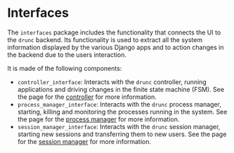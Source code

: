 # Interfaces

The `interfaces` package includes the functionality that connects the UI to the `drunc`
backend. Its functionality is used to extract all the system information displayed by
the various Django apps and to action changes in the backend due to the users
interaction.

It is made of the following components:

- `controller_interface`: Interacts with the `drunc` controller, running applications
and driving changes in the finite state machine (FSM). See the page for the
[controller](./controller.md) for more information.
- `process_manager_interface`: Interacts with the `drunc` process manager, starting,
killing and monitoring the processes running in the system. See the page for the
[process manager](./process_manager.md) for more information.
- `session_manager_interface`: Interacts with the `drunc` session manager, starting new
sessions and transferring them to new users. See the page for the
[session manager](./session_manager.md) for more information.
